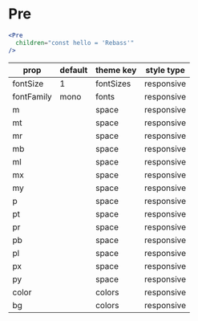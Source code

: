 # Pre

```.jsx
<Pre
  children="const hello = 'Rebass'"
/>
```

prop | default | theme key | style type
---|---|---|---
fontSize | 1 | fontSizes | responsive
fontFamily | mono | fonts | responsive
m |  | space | responsive
mt |  | space | responsive
mr |  | space | responsive
mb |  | space | responsive
ml |  | space | responsive
mx |  | space | responsive
my |  | space | responsive
p |  | space | responsive
pt |  | space | responsive
pr |  | space | responsive
pb |  | space | responsive
pl |  | space | responsive
px |  | space | responsive
py |  | space | responsive
color |  | colors | responsive
bg |  | colors | responsive